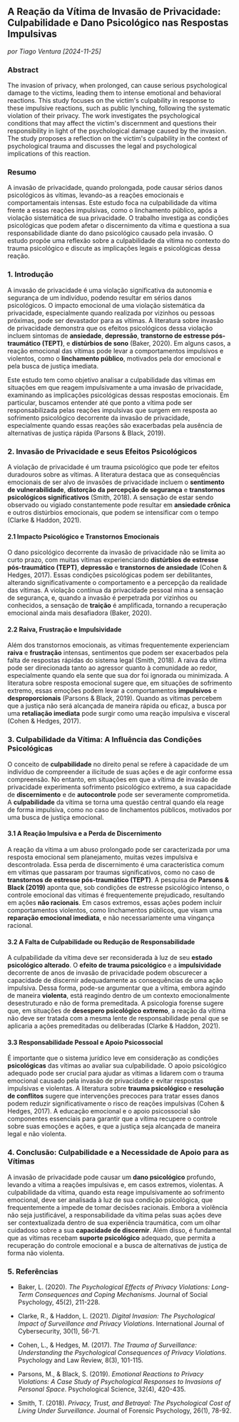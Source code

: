 ## **A Reação da Vítima de Invasão de Privacidade: Culpabilidade e Dano Psicológico nas Respostas Impulsivas**

_por Tiago Ventura [2024-11-25]_

### Abstract

The invasion of privacy, when prolonged, can cause serious psychological damage to the victims, leading them to intense emotional and behavioral reactions. This study focuses on the victim's culpability in response to these impulsive reactions, such as public lynching, following the systematic violation of their privacy. The work investigates the psychological conditions that may affect the victim's discernment and questions their responsibility in light of the psychological damage caused by the invasion. The study proposes a reflection on the victim's culpability in the context of psychological trauma and discusses the legal and psychological implications of this reaction.

### Resumo

A invasão de privacidade, quando prolongada, pode causar sérios danos psicológicos às vítimas, levando-as a reações emocionais e comportamentais intensas. Este estudo foca na culpabilidade da vítima frente a essas reações impulsivas, como o linchamento público, após a violação sistemática de sua privacidade. O trabalho investiga as condições psicológicas que podem afetar o discernimento da vítima e questiona a sua responsabilidade diante do dano psicológico causado pela invasão. O estudo propõe uma reflexão sobre a culpabilidade da vítima no contexto do trauma psicológico e discute as implicações legais e psicológicas dessa reação.

### 1. **Introdução**

A invasão de privacidade é uma violação significativa da autonomia e segurança de um indivíduo, podendo resultar em sérios danos psicológicos. O impacto emocional de uma violação sistemática da privacidade, especialmente quando realizada por vizinhos ou pessoas próximas, pode ser devastador para as vítimas. A literatura sobre invasão de privacidade demonstra que os efeitos psicológicos dessa violação incluem sintomas de **ansiedade**, **depressão**, **transtorno de estresse pós-traumático (TEPT)**, e **distúrbios de sono** (Baker, 2020). Em alguns casos, a reação emocional das vítimas pode levar a comportamentos impulsivos e violentos, como o **linchamento público**, motivados pela dor emocional e pela busca de justiça imediata.

Este estudo tem como objetivo analisar a culpabilidade das vítimas em situações em que reagem impulsivamente a uma invasão de privacidade, examinando as implicações psicológicas dessas respostas emocionais. Em particular, buscamos entender até que ponto a vítima pode ser responsabilizada pelas reações impulsivas que surgem em resposta ao sofrimento psicológico decorrente da invasão de privacidade, especialmente quando essas reações são exacerbadas pela ausência de alternativas de justiça rápida (Parsons & Black, 2019).

### 2. **Invasão de Privacidade e seus Efeitos Psicológicos**

A violação de privacidade é um trauma psicológico que pode ter efeitos duradouros sobre as vítimas. A literatura destaca que as consequências emocionais de ser alvo de invasões de privacidade incluem o **sentimento de vulnerabilidade**, **distorção da percepção de segurança** e **transtornos psicológicos significativos** (Smith, 2018). A sensação de estar sendo observado ou vigiado constantemente pode resultar em **ansiedade crônica** e outros distúrbios emocionais, que podem se intensificar com o tempo (Clarke & Haddon, 2021).

#### 2.1 **Impacto Psicológico e Transtornos Emocionais**

O dano psicológico decorrente da invasão de privacidade não se limita ao curto prazo, com muitas vítimas experienciando **distúrbios de estresse pós-traumático (TEPT)**, **depressão** e **transtornos de ansiedade** (Cohen & Hedges, 2017). Essas condições psicológicas podem ser debilitantes, alterando significativamente o comportamento e a percepção da realidade das vítimas. A violação contínua da privacidade pessoal mina a sensação de segurança, e, quando a invasão é perpetrada por vizinhos ou conhecidos, a sensação de **traição** é amplificada, tornando a recuperação emocional ainda mais desafiadora (Baker, 2020).

#### 2.2 **Raiva, Frustração e Impulsividade**

Além dos transtornos emocionais, as vítimas frequentemente experienciam **raiva** e **frustração** intensas, sentimentos que podem ser exacerbados pela falta de respostas rápidas do sistema legal (Smith, 2018). A raiva da vítima pode ser direcionada tanto ao agressor quanto à comunidade ao redor, especialmente quando ela sente que sua dor foi ignorada ou minimizada. A literatura sobre resposta emocional sugere que, em situações de sofrimento extremo, essas emoções podem levar a comportamentos **impulsivos** e **desproporcionais** (Parsons & Black, 2019). Quando as vítimas percebem que a justiça não será alcançada de maneira rápida ou eficaz, a busca por uma **retaliação imediata** pode surgir como uma reação impulsiva e visceral (Cohen & Hedges, 2017).

### 3. **Culpabilidade da Vítima: A Influência das Condições Psicológicas**

O conceito de **culpabilidade** no direito penal se refere à capacidade de um indivíduo de compreender a ilicitude de suas ações e de agir conforme essa compreensão. No entanto, em situações em que a vítima de invasão de privacidade experimenta sofrimento psicológico extremo, a sua capacidade de **discernimento** e de **autocontrole** pode ser severamente comprometida. A **culpabilidade** da vítima se torna uma questão central quando ela reage de forma impulsiva, como no caso de linchamentos públicos, motivados por uma busca de justiça emocional.

#### 3.1 **A Reação Impulsiva e a Perda de Discernimento**

A reação da vítima a um abuso prolongado pode ser caracterizada por uma resposta emocional sem planejamento, muitas vezes impulsiva e descontrolada. Essa perda de discernimento é uma característica comum em vítimas que passaram por traumas significativos, como no caso de **transtornos de estresse pós-traumático (TEPT)**. A pesquisa de **Parsons & Black (2019)** aponta que, sob condições de estresse psicológico intenso, o controle emocional das vítimas é frequentemente prejudicado, resultando em ações **não racionais**. Em casos extremos, essas ações podem incluir comportamentos violentos, como linchamentos públicos, que visam uma **reparação emocional imediata**, e não necessariamente uma vingança racional.

#### 3.2 **A Falta de Culpabilidade ou Redução de Responsabilidade**

A culpabilidade da vítima deve ser reconsiderada à luz de seu **estado psicológico alterado**. O **efeito de trauma psicológico** e a **impulsividade** decorrente de anos de invasão de privacidade podem obscurecer a capacidade de discernir adequadamente as consequências de uma ação impulsiva. Dessa forma, pode-se argumentar que a vítima, embora agindo de maneira **violenta**, está reagindo dentro de um contexto emocionalmente desestruturado e não de forma premeditada. A psicologia forense sugere que, em situações de **desespero psicológico extremo**, a reação da vítima não deve ser tratada com a mesma lente de responsabilidade penal que se aplicaria a ações premeditadas ou deliberadas (Clarke & Haddon, 2021).

#### 3.3 **Responsabilidade Pessoal e Apoio Psicossocial**

É importante que o sistema jurídico leve em consideração as condições **psicológicas** das vítimas ao avaliar sua culpabilidade. O apoio psicológico adequado pode ser crucial para ajudar as vítimas a lidarem com o trauma emocional causado pela invasão de privacidade e evitar respostas impulsivas e violentas. A literatura sobre **trauma psicológico** e **resolução de conflitos** sugere que intervenções precoces para tratar esses danos podem reduzir significativamente o risco de reações impulsivas (Cohen & Hedges, 2017). A educação emocional e o apoio psicossocial são componentes essenciais para garantir que a vítima recupere o controle sobre suas emoções e ações, e que a justiça seja alcançada de maneira legal e não violenta.

### 4. **Conclusão: Culpabilidade e a Necessidade de Apoio para as Vítimas**

A invasão de privacidade pode causar um **dano psicológico** profundo, levando a vítima a reações impulsivas e, em casos extremos, violentas. A culpabilidade da vítima, quando esta reage impulsivamente ao sofrimento emocional, deve ser analisada à luz de sua condição psicológica, que frequentemente a impede de tomar decisões racionais. Embora a violência não seja justificável, a responsabilidade da vítima pelas suas ações deve ser contextualizada dentro de sua experiência traumática, com um olhar cuidadoso sobre a sua **capacidade de discernir**. Além disso, é fundamental que as vítimas recebam **suporte psicológico** adequado, que permita a recuperação do controle emocional e a busca de alternativas de justiça de forma não violenta.

### 5. **Referências**

- Baker, L. (2020). *The Psychological Effects of Privacy Violations: Long-Term Consequences and Coping Mechanisms*. Journal of Social Psychology, 45(2), 211-228. 

- Clarke, R., & Haddon, L. (2021). *Digital Invasion: The Psychological Impact of Surveillance and Privacy Violations*. International Journal of Cybersecurity, 30(1), 56-71. 

- Cohen, L., & Hedges, M. (2017). *The Trauma of Surveillance: Understanding the Psychological Consequences of Privacy Violations*. Psychology and Law Review, 8(3), 101-115. 

- Parsons, M., & Black, S. (2019). *Emotional Reactions to Privacy Violations: A Case Study of Psychological Responses to Invasions of Personal Space*. Psychological Science, 32(4), 420-435. 

- Smith, T. (2018). *Privacy, Trust, and Betrayal: The Psychological Cost of Living Under Surveillance*. Journal of Forensic Psychology, 26(1), 78-92.
